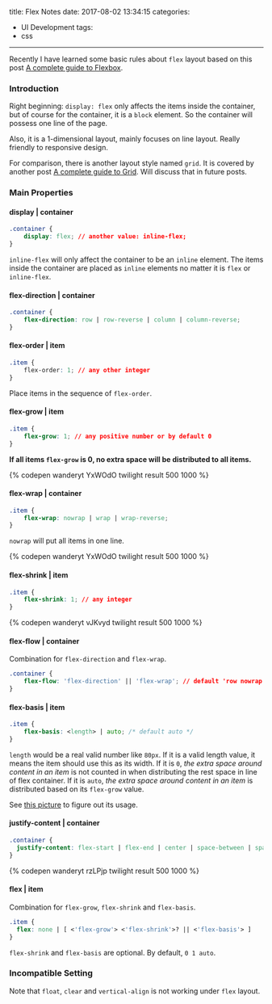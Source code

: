 title: Flex Notes
date: 2017-08-02 13:34:15
categories:
- UI Development
tags:
- css
---

Recently I have learned some basic rules about `flex` layout based on this post [A complete guide to Flexbox](https://css-tricks.com/snippets/css/a-guide-to-flexbox/).

### Introduction

Right beginning: `display: flex` only affects the items inside the container, but of course for the container, it is a `block` element. So the container will possess one line of the page.

Also, it is a 1-dimensional layout, mainly focuses on line layout. Really friendly to responsive design.

For comparison, there is another layout style named `grid`. It is covered by another post [A complete guide to Grid](https://css-tricks.com/snippets/css/complete-guide-grid/). Will discuss that in future posts.

### Main Properties

#### display | container

```css
.container {
    display: flex; // another value: inline-flex;
}
```

`inline-flex` will only affect the container to be an `inline` element. The items inside the container are placed as `inline` elements no matter it is `flex` or `inline-flex`.

#### flex-direction | container

```css
.container {
    flex-direction: row | row-reverse | column | column-reverse;
}
```

#### flex-order | item

```css
.item {
    flex-order: 1; // any other integer
}
```

Place items in the sequence of `flex-order`.

#### flex-grow | item

```css
.item {
    flex-grow: 1; // any positive number or by default 0
}
```

**If all items `flex-grow` is 0, no extra space will be distributed to all items.**

{% codepen wanderyt YxWOdO twilight result 500 1000 %}

#### flex-wrap | container

```css
.item {
    flex-wrap: nowrap | wrap | wrap-reverse;
}
```

`nowrap` will put all items in one line.

{% codepen wanderyt YxWOdO twilight result 500 1000 %}

#### flex-shrink | item

```css
.item {
    flex-shrink: 1; // any integer
}
```

{% codepen wanderyt vJKvyd twilight result 500 1000 %}

#### flex-flow | container

Combination for `flex-direction` and `flex-wrap`.

```css
.container {
    flex-flow: 'flex-direction' || 'flex-wrap'; // default 'row nowrap'
}
```

#### flex-basis | item

```css
.item {
    flex-basis: <length> | auto; /* default auto */
}
```

`length` would be a real valid number like `80px`.
If it is a valid length value, it means the item should use this as its width.
If it is `0`, *the extra space around content in an item* is not counted in when distributing the rest space in line of flex container.
If it is `auto`, *the extra space around content in an item* is distributed based on its `flex-grow` value.

See [this picture](https://www.w3.org/TR/css-flexbox-1/images/rel-vs-abs-flex.svg) to figure out its usage.

#### justify-content | container

```css
.container {
  justify-content: flex-start | flex-end | center | space-between | space-around | space-evenly;
}
```

{% codepen wanderyt rzLPjp twilight result 500 1000 %}

#### flex | item

Combination for `flex-grow`, `flex-shrink` and `flex-basis`.

```css
.item {
  flex: none | [ <'flex-grow'> <'flex-shrink'>? || <'flex-basis'> ]
}
```

`flex-shrink` and `flex-basis` are optional. By default, `0 1 auto`.

### Incompatible Setting

Note that `float`, `clear` and `vertical-align` is not working under `flex` layout.